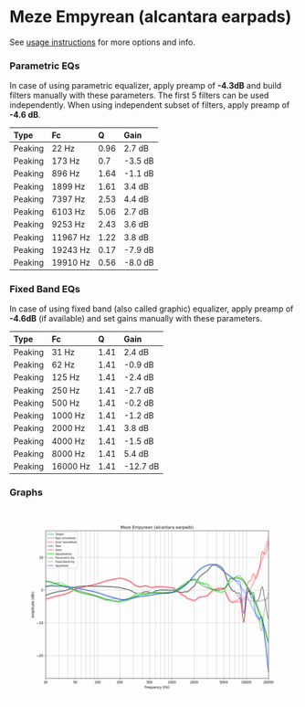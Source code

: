 # Meze Empyrean (alcantara earpads)
See [usage instructions](https://github.com/jaakkopasanen/AutoEq#usage) for more options and info.

### Parametric EQs
In case of using parametric equalizer, apply preamp of **-4.3dB** and build filters manually
with these parameters. The first 5 filters can be used independently.
When using independent subset of filters, apply preamp of **-4.6 dB**.

| Type    | Fc       |    Q | Gain    |
|:--------|:---------|:-----|:--------|
| Peaking | 22 Hz    | 0.96 | 2.7 dB  |
| Peaking | 173 Hz   | 0.7  | -3.5 dB |
| Peaking | 896 Hz   | 1.64 | -1.1 dB |
| Peaking | 1899 Hz  | 1.61 | 3.4 dB  |
| Peaking | 7397 Hz  | 2.53 | 4.4 dB  |
| Peaking | 6103 Hz  | 5.06 | 2.7 dB  |
| Peaking | 9253 Hz  | 2.43 | 3.6 dB  |
| Peaking | 11967 Hz | 1.22 | 3.8 dB  |
| Peaking | 19243 Hz | 0.17 | -7.9 dB |
| Peaking | 19910 Hz | 0.56 | -8.0 dB |

### Fixed Band EQs
In case of using fixed band (also called graphic) equalizer, apply preamp of **-4.6dB**
(if available) and set gains manually with these parameters.

| Type    | Fc       |    Q | Gain     |
|:--------|:---------|:-----|:---------|
| Peaking | 31 Hz    | 1.41 | 2.4 dB   |
| Peaking | 62 Hz    | 1.41 | -0.9 dB  |
| Peaking | 125 Hz   | 1.41 | -2.4 dB  |
| Peaking | 250 Hz   | 1.41 | -2.7 dB  |
| Peaking | 500 Hz   | 1.41 | -0.2 dB  |
| Peaking | 1000 Hz  | 1.41 | -1.2 dB  |
| Peaking | 2000 Hz  | 1.41 | 3.8 dB   |
| Peaking | 4000 Hz  | 1.41 | -1.5 dB  |
| Peaking | 8000 Hz  | 1.41 | 5.4 dB   |
| Peaking | 16000 Hz | 1.41 | -12.7 dB |

### Graphs
![](./Meze%20Empyrean%20(alcantara%20earpads).png)